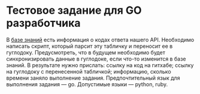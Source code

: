 # Тестовое задание для GO разработчика

В [базе знаний](https://confluence.hflabs.ru/pages/viewpage.action?pageId=1181220999) есть информация о кодах ответа нашего API.
Необходимо написать скрипт, который парсит эту табличку и переносит ее в гуглодоку. Предусмотреть, что в будущем необходимо будет синхронизировать данные в гуглодоке, если что-то изменится в базе знаний.
В результате нужно прислать:
ссылку на код на гитхабе;
ссылку на гуглодоку с перенесенной табличкой;
информацию, сколько времени заняло выполнение задания.
Предпочтительный язык для выполнения задания — go. Допустимые языки — python, ruby.
 